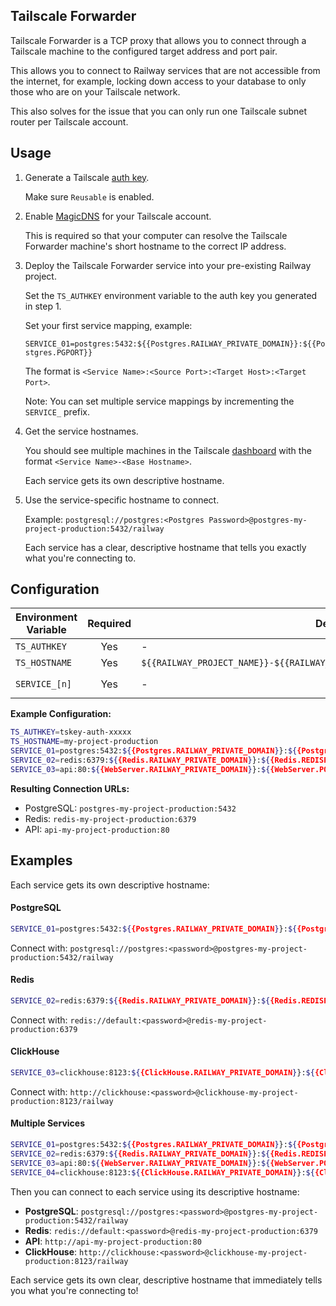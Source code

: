 ## Tailscale Forwarder

Tailscale Forwarder is a TCP proxy that allows you to connect through a Tailscale machine to the configured target address and port pair.

This allows you to connect to Railway services that are not accessible from the internet, for example, locking down access to your database to only those who are on your Tailscale network.

This also solves for the issue that you can only run one Tailscale subnet router per Tailscale account.

## Usage

1. Generate a Tailscale [auth key](https://tailscale.com/kb/1085/auth-keys).

   Make sure `Reusable` is enabled.

2. Enable [MagicDNS](https://tailscale.com/kb/1081/magicdns) for your Tailscale account.

   This is required so that your computer can resolve the Tailscale Forwarder machine's short hostname to the correct IP address.   

3. Deploy the Tailscale Forwarder service into your pre-existing Railway project.

   Set the `TS_AUTHKEY` environment variable to the auth key you generated in step 1.

   Set your first service mapping, example:

   `SERVICE_01=postgres:5432:${{Postgres.RAILWAY_PRIVATE_DOMAIN}}:${{Postgres.PGPORT}}`

   The format is `<Service Name>:<Source Port>:<Target Host>:<Target Port>`.

   Note: You can set multiple service mappings by incrementing the `SERVICE_` prefix.

4. Get the service hostnames.

   You should see multiple machines in the Tailscale [dashboard](https://login.tailscale.com/admin/machines) with the format `<Service Name>-<Base Hostname>`.
   
   Each service gets its own descriptive hostname.

5. Use the service-specific hostname to connect.

   Example: `postgresql://postgres:<Postgres Password>@postgres-my-project-production:5432/railway`

   Each service has a clear, descriptive hostname that tells you exactly what you're connecting to.

## Configuration

| Environment Variable | Required | Default Value | Description |
| -------------------- | :------: | ------------- | ----------- |
| `TS_AUTHKEY`         | Yes      | -             | Tailscale auth key. |
| `TS_HOSTNAME`        | Yes      | `${{RAILWAY_PROJECT_NAME}}-${{RAILWAY_ENVIRONMENT_NAME}}-${{RAILWAY_SERVICE_NAME}}` | Base hostname for services. |
| `SERVICE_[n]`        | Yes      | -             | Service mapping in format: `servicename:sourceport:targethost:targetport` |

**Example Configuration:**
```bash
TS_AUTHKEY=tskey-auth-xxxxx
TS_HOSTNAME=my-project-production
SERVICE_01=postgres:5432:${{Postgres.RAILWAY_PRIVATE_DOMAIN}}:${{Postgres.PGPORT}}
SERVICE_02=redis:6379:${{Redis.RAILWAY_PRIVATE_DOMAIN}}:${{Redis.REDISPORT}}
SERVICE_03=api:80:${{WebServer.RAILWAY_PRIVATE_DOMAIN}}:${{WebServer.PORT}}
```

**Resulting Connection URLs:**
- PostgreSQL: `postgres-my-project-production:5432`
- Redis: `redis-my-project-production:6379`
- API: `api-my-project-production:80`

## Examples

Each service gets its own descriptive hostname:

#### PostgreSQL
```bash
SERVICE_01=postgres:5432:${{Postgres.RAILWAY_PRIVATE_DOMAIN}}:${{Postgres.PGPORT}}
```
Connect with: `postgresql://postgres:<password>@postgres-my-project-production:5432/railway`

#### Redis
```bash
SERVICE_02=redis:6379:${{Redis.RAILWAY_PRIVATE_DOMAIN}}:${{Redis.REDISPORT}}
```
Connect with: `redis://default:<password>@redis-my-project-production:6379`

#### ClickHouse
```bash
SERVICE_03=clickhouse:8123:${{ClickHouse.RAILWAY_PRIVATE_DOMAIN}}:${{ClickHouse.PORT}}
```
Connect with: `http://clickhouse:<password>@clickhouse-my-project-production:8123/railway`

#### Multiple Services
```bash
SERVICE_01=postgres:5432:${{Postgres.RAILWAY_PRIVATE_DOMAIN}}:${{Postgres.PGPORT}}
SERVICE_02=redis:6379:${{Redis.RAILWAY_PRIVATE_DOMAIN}}:${{Redis.REDISPORT}}
SERVICE_03=api:80:${{WebServer.RAILWAY_PRIVATE_DOMAIN}}:${{WebServer.PORT}}
SERVICE_04=clickhouse:8123:${{ClickHouse.RAILWAY_PRIVATE_DOMAIN}}:${{ClickHouse.PORT}}
```

Then you can connect to each service using its descriptive hostname:

- **PostgreSQL**: `postgresql://postgres:<password>@postgres-my-project-production:5432/railway`
- **Redis**: `redis://default:<password>@redis-my-project-production:6379`
- **API**: `http://api-my-project-production:80`
- **ClickHouse**: `http://clickhouse:<password>@clickhouse-my-project-production:8123/railway`

Each service gets its own clear, descriptive hostname that immediately tells you what you're connecting to!